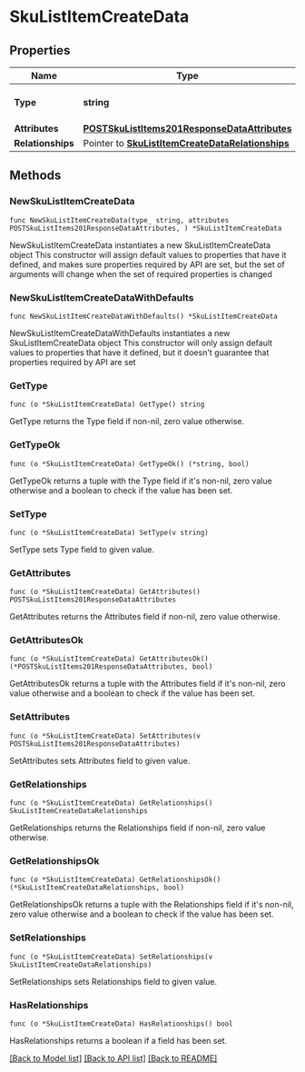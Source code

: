 # SkuListItemCreateData

## Properties

Name | Type | Description | Notes
------------ | ------------- | ------------- | -------------
**Type** | **string** | The resource&#39;s type | [default to "sku_list_items"]
**Attributes** | [**POSTSkuListItems201ResponseDataAttributes**](POSTSkuListItems201ResponseDataAttributes.md) |  | 
**Relationships** | Pointer to [**SkuListItemCreateDataRelationships**](SkuListItemCreateDataRelationships.md) |  | [optional] 

## Methods

### NewSkuListItemCreateData

`func NewSkuListItemCreateData(type_ string, attributes POSTSkuListItems201ResponseDataAttributes, ) *SkuListItemCreateData`

NewSkuListItemCreateData instantiates a new SkuListItemCreateData object
This constructor will assign default values to properties that have it defined,
and makes sure properties required by API are set, but the set of arguments
will change when the set of required properties is changed

### NewSkuListItemCreateDataWithDefaults

`func NewSkuListItemCreateDataWithDefaults() *SkuListItemCreateData`

NewSkuListItemCreateDataWithDefaults instantiates a new SkuListItemCreateData object
This constructor will only assign default values to properties that have it defined,
but it doesn't guarantee that properties required by API are set

### GetType

`func (o *SkuListItemCreateData) GetType() string`

GetType returns the Type field if non-nil, zero value otherwise.

### GetTypeOk

`func (o *SkuListItemCreateData) GetTypeOk() (*string, bool)`

GetTypeOk returns a tuple with the Type field if it's non-nil, zero value otherwise
and a boolean to check if the value has been set.

### SetType

`func (o *SkuListItemCreateData) SetType(v string)`

SetType sets Type field to given value.


### GetAttributes

`func (o *SkuListItemCreateData) GetAttributes() POSTSkuListItems201ResponseDataAttributes`

GetAttributes returns the Attributes field if non-nil, zero value otherwise.

### GetAttributesOk

`func (o *SkuListItemCreateData) GetAttributesOk() (*POSTSkuListItems201ResponseDataAttributes, bool)`

GetAttributesOk returns a tuple with the Attributes field if it's non-nil, zero value otherwise
and a boolean to check if the value has been set.

### SetAttributes

`func (o *SkuListItemCreateData) SetAttributes(v POSTSkuListItems201ResponseDataAttributes)`

SetAttributes sets Attributes field to given value.


### GetRelationships

`func (o *SkuListItemCreateData) GetRelationships() SkuListItemCreateDataRelationships`

GetRelationships returns the Relationships field if non-nil, zero value otherwise.

### GetRelationshipsOk

`func (o *SkuListItemCreateData) GetRelationshipsOk() (*SkuListItemCreateDataRelationships, bool)`

GetRelationshipsOk returns a tuple with the Relationships field if it's non-nil, zero value otherwise
and a boolean to check if the value has been set.

### SetRelationships

`func (o *SkuListItemCreateData) SetRelationships(v SkuListItemCreateDataRelationships)`

SetRelationships sets Relationships field to given value.

### HasRelationships

`func (o *SkuListItemCreateData) HasRelationships() bool`

HasRelationships returns a boolean if a field has been set.


[[Back to Model list]](../README.md#documentation-for-models) [[Back to API list]](../README.md#documentation-for-api-endpoints) [[Back to README]](../README.md)


